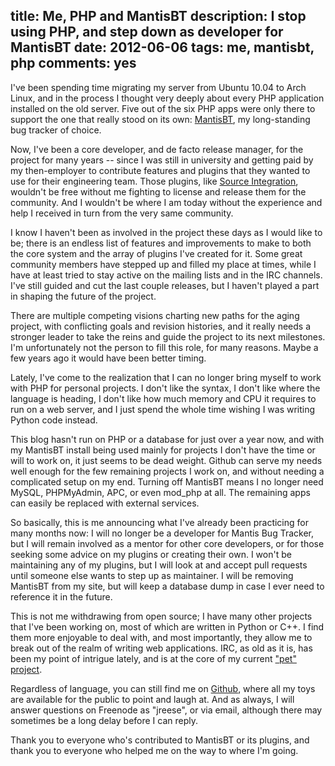 title: Me, PHP and MantisBT
description: I stop using PHP, and step down as developer for MantisBT
date: 2012-06-06
tags: me, mantisbt, php
comments: yes
---
I've been spending time migrating my server from Ubuntu 10.04 to Arch Linux,
and in the process I thought very deeply about every PHP application installed
on the old server.  Five out of the six PHP apps were only there to support the
one that really stood on its own: [MantisBT][], my long-standing bug tracker of
choice.

Now, I've been a core developer, and de facto release manager, for the project
for many years -- since I was still in university and getting paid by my
then-employer to contribute features and plugins that they wanted to use for
their engineering team.  Those plugins, like [Source Integration][], wouldn't be
free without me fighting to license and release them for the community.  And
I wouldn't be where I am today without the experience and help I received in
turn from the very same community.

I know I haven't been as involved in the project these days as I would like to
be; there is an endless list of features and improvements to make to both the
core system and the array of plugins I've created for it.  Some great community
members have stepped up and filled my place at times, while I have at least
tried to stay active on the mailing lists and in the IRC channels.  I've still
guided and cut the last couple releases, but I haven't played a part in shaping
the future of the project.

There are multiple competing visions charting new paths for the aging project,
with conflicting goals and revision histories, and it really needs a stronger
leader to take the reins and guide the project to its next milestones.  I'm
unfortunately not the person to fill this role, for many reasons.  Maybe a few
years ago it would have been better timing.

Lately, I've come to the realization that I can no longer bring myself to work
with PHP for personal projects.  I don't like the syntax, I don't like where
the language is heading, I don't like how much memory and CPU it requires to
run on a web server, and I just spend the whole time wishing I was writing
Python code instead.

This blog hasn't run on PHP or a database for just over a year now, and with my
MantisBT install being used mainly for projects I don't have the time or will
to work on, it just seems to be dead weight.  Github can serve my needs well
enough for the few remaining projects I work on, and without needing a
complicated setup on my end.  Turning off MantisBT means I no longer need
MySQL, PHPMyAdmin, APC, or even mod\_php at all.  The remaining apps can easily
be replaced with external services.

So basically, this is me announcing what I've already been practicing for many
months now: I will no longer be a developer for Mantis Bug Tracker, but I will
remain involved as a mentor for other core developers, or for those seeking
some advice on my plugins or creating their own.  I won't be maintaining any
of my plugins, but I will look at and accept pull requests until someone else
wants to step up as maintainer.  I will be removing MantisBT from my site, but
will keep a database dump in case I ever need to reference it in the future.

This is not me withdrawing from open source; I have many other projects that
I've been working on, most of which are written in Python or C++.  I find them
more enjoyable to deal with, and most importantly, they allow me to break out
of the realm of writing web applications.  IRC, as old as it is, has been my
point of intrigue lately, and is at the core of my current
["pet" project](http://github.com/jreese/pyranha).

Regardless of language, you can still find me on [Github](https://github.com/jreese),
where all my toys are available for the public to point and laugh at.  And as
always, I will answer questions on Freenode as "jreese", or via email, although
there may sometimes be a long delay before I can reply.

Thank you to everyone who's contributed to MantisBT or its plugins, and thank
you to everyone who helped me on the way to where I'm going.

[MantisBT]: http://www.mantisbt.org
[Source Integration]: http://github.com/mantisbt-plugins/source-integration

